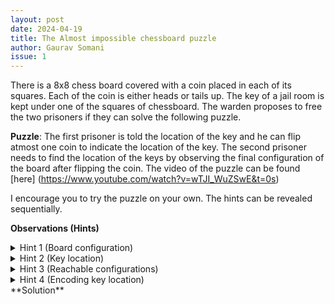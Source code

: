 ```yaml
---
layout: post
date: 2024-04-19
title: The Almost impossible chessboard puzzle
author: Gaurav Somani
issue: 1
---
```


There is a 8x8 chess board covered with a coin placed in each of its squares. Each of the coin is either heads or tails up. The key of a jail room is kept under one of the squares of chessboard. The warden proposes to free the two prisoners if they can solve the following puzzle.

**Puzzle**: The first prisoner is told the location of the key and he can flip atmost one coin to indicate the location of the key. The second prisoner needs to find the location of the keys by observing the final configuration of the board after flipping the coin. The video of the puzzle can be found [here] (https://www.youtube.com/watch?v=wTJI_WuZSwE&t=0s)

I encourage you to try the puzzle on your own. The hints can be revealed sequentially.

**Observations (Hints)**

<details>
    <summary> Hint 1 (Board configuration) </summary>
The configuration of board can be represented by a 64 bit number where each bit represents coin orientation (heads being 0 and tails being 1) ||
</details>

<details>
    <summary> Hint 2 (Key location) </summary>
The location of the key can be encoded as a 6 bit number ranging from (0_{10} to 63_{10}).
</details>

<details>
    <summary> Hint 3 (Reachable configurations) </summary>
Since warden can leave the board in any of the states, each of the configuration reachable (by atmost 1 bit flip) from the current configuration should cover at least one configuration corresponding to each of the key locations.
</details>

<!---
Since there are 65 configurations reachable from current configuration (including current one), two configurations must point to same location and other 63 configurations each pointing to one specific location. This suggests that one of the possible 64 bit flips does not change the key location and it is just liking adding zero to a number does not change it.
-->

<details>
    <summary> Hint 4 (Encoding key location) </summary>
Since the second prisoner only sees the final 64 bit configuration, each 64 bit configuration of the board corresponds to a single 6 bit key location. The 64 bit number is like encoding of 6 bit number. Any change in input 6 bit number should require atmost 1 bit flip in encoded data. This property is almost opposite of what we want in good error correcting codes. Since the key can be anywhere(from position 0 to 63) for any configuration, a bit flip anywhere on the board might be required. Hence, at least 6 bits are required to represent a bit flip.

</details>
**Solution**
